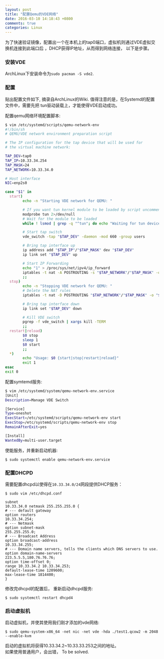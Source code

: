 ```yaml
---
layout: post
title: "配置Qemu的VDE网络"
date: 2016-03-10 14:18:43 +0800
comments: true
categories: Linux
---
```

为了快速验证镜像，配置出一个在本机上的tap0端口，虚拟机则通过VDE虚拟交换机连接到此端口后
，DHCP获得IP地址，从而得到网络连接， 以下是步骤。    
### 安装VDE
ArchLinux下安装命令为`sudo pacman -S vde2`.    

### 配置
贴出配置文件如下, 摘录自ArchLinux的Wiki. 值得注意的是，在Systemd的配置文件中，需要先把
tun驱动装载上，才能使得VDE启动成功。    

配置qemu网络环境配置脚本:    

```sh
$ vim /etc/systemd/scripts/qemu-network-env 
#!/bin/sh
# QEMU/VDE network environment preparation script

# The IP configuration for the tap device that will be used for
# the virtual machine network:

TAP_DEV=tap0
TAP_IP=10.33.34.254
TAP_MASK=24
TAP_NETWORK=10.33.34.0

# Host interface
NIC=enp2s0

case "$1" in
  start)
        echo -n "Starting VDE network for QEMU: "

        # If you want tun kernel module to be loaded by script uncomment here
        modprobe tun 2>/dev/null
        # Wait for the module to be loaded
        while ! lsmod | grep -q "^tun"; do echo "Waiting for tun device"; sleep 1; done

        # Start tap switch
        vde_switch -tap "$TAP_DEV" -daemon -mod 660 -group users

        # Bring tap interface up
        ip address add "$TAP_IP"/"$TAP_MASK" dev "$TAP_DEV"
        ip link set "$TAP_DEV" up

        # Start IP Forwarding
        echo "1" > /proc/sys/net/ipv4/ip_forward
        iptables -t nat -A POSTROUTING -s "$TAP_NETWORK"/"$TAP_MASK" -o "$NIC" -j MASQUERADE
        ;;
  stop)
        echo -n "Stopping VDE network for QEMU: "
        # Delete the NAT rules
        iptables -t nat -D POSTROUTING "$TAP_NETWORK"/"$TAP_MASK" -o "$NIC" -j MASQUERADE

        # Bring tap interface down
        ip link set "$TAP_DEV" down

        # Kill VDE switch
        pgrep -f vde_switch | xargs kill -TERM
        ;;
  restart|reload)
        $0 stop
        sleep 1
        $0 start
        ;;
  *)
        echo "Usage: $0 {start|stop|restart|reload}"
        exit 1
esac
exit 0
``` 
配置symtemd服务:    

```sh
$ vim /etc/systemd/system/qemu-network-env.service
[Unit]
Description=Manage VDE Switch

[Service]
Type=oneshot
ExecStart=/etc/systemd/scripts/qemu-network-env start
ExecStop=/etc/systemd/scripts/qemu-network-env stop
RemainAfterExit=yes

[Install]
WantedBy=multi-user.target
```

使能服务，并重新启动机器:     

```
$ sudo systemctl enable qemu-network-env.service
```

### 配置DHCPD
需要配置dhcpd以使得在`10.33.34.0/24`网段提供DHCP服务：     

```
$ sudo vim /etc/dhcpd.conf

subnet
10.33.34.0 netmask 255.255.255.0 {
# --- default gateway
option routers
10.33.34.254;
# --- Netmask
option subnet-mask
255.255.255.0;
# --- Broadcast Address
option broadcast-address
10.33.34.255;
# --- Domain name servers, tells the clients which DNS servers to use.
option domain-name-servers
223.5.5.5,180.76.76.76;
option time-offset 0;
range 10.33.34.2 10.33.34.253;
default-lease-time 1209600;
max-lease-time 1814400;
}
```
修改完dhcpd的配置后， 重新启动dhcpd服务:     

```
$ sudo systemctl restart dhcpd4
```

### 启动虚拟机
启动虚拟机，并使其使用我们刚才添加的vde网络:     

```
$ sudo qemu-system-x86_64 -net nic -net vde -hda ./test1.qcow2 -m 2048 --enable-kvm
```
启动的虚拟机将获得10.33.34.2~10.33.33.253之间的地址。      
如果使用普通用户，会出错， To be solved.     
